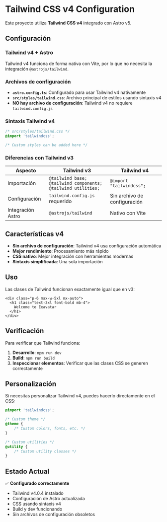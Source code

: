 # Tailwind CSS v4 Configuration

Este proyecto utiliza **Tailwind CSS v4** integrado con Astro v5.

## Configuración

### Tailwind v4 + Astro

Tailwind v4 funciona de forma nativa con Vite, por lo que no necesita la integración
`@astrojs/tailwind`.

### Archivos de configuración

- **`astro.config.ts`**: Configurado para usar Tailwind v4 nativamente
- **`src/styles/tailwind.css`**: Archivo principal de estilos usando sintaxis v4
- **NO hay archivo de configuración**: Tailwind v4 no requiere `tailwind.config.js`

### Sintaxis Tailwind v4

```css
/* src/styles/tailwind.css */
@import 'tailwindcss';

/* Custom styles can be added here */
```

### Diferencias con Tailwind v3

| Aspecto           | Tailwind v3                                                            | Tailwind v4                  |
| ----------------- | ---------------------------------------------------------------------- | ---------------------------- |
| Importación       | `@tailwind base;`<br>`@tailwind components;`<br>`@tailwind utilities;` | `@import "tailwindcss";`     |
| Configuración     | `tailwind.config.js` requerido                                         | Sin archivo de configuración |
| Integración Astro | `@astrojs/tailwind`                                                    | Nativo con Vite              |

## Características v4

- **Sin archivo de configuración**: Tailwind v4 usa configuración automática
- **Mejor rendimiento**: Procesamiento más rápido
- **CSS nativo**: Mejor integración con herramientas modernas
- **Sintaxis simplificada**: Una sola importación

## Uso

Las clases de Tailwind funcionan exactamente igual que en v3:

```astro
<div class="p-6 max-w-5xl mx-auto">
  <h1 class="text-3xl font-bold mb-4">
    Welcome to Exavatar
  </h1>
</div>
```

## Verificación

Para verificar que Tailwind funciona:

1. **Desarrollo**: `npm run dev`
2. **Build**: `npm run build`
3. **Inspeccionar elementos**: Verificar que las clases CSS se generen correctamente

## Personalización

Si necesitas personalizar Tailwind v4, puedes hacerlo directamente en el CSS:

```css
@import 'tailwindcss';

/* Custom theme */
@theme {
	/* Custom colors, fonts, etc. */
}

/* Custom utilities */
@utility {
	/* Custom utility classes */
}
```

## Estado Actual

✅ **Configurado correctamente**

- Tailwind v4.0.4 instalado
- Configuración de Astro actualizada
- CSS usando sintaxis v4
- Build y dev funcionando
- Sin archivos de configuración obsoletos
